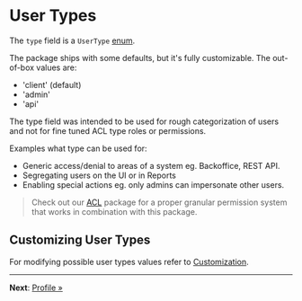 # User Types

The `type` field is a `UserType` [enum](https://konekt.dev/enum).

The package ships with some defaults, but it's fully customizable.
The out-of-box values are:

- 'client' (default)
- 'admin'
- 'api'

The type field was intended to be used for rough categorization of users and not for fine tuned
ACL type roles or permissions.

Examples what type can be used for:

- Generic access/denial to areas of a system eg. Backoffice, REST API.
- Segregating users on the UI or in Reports
- Enabling special actions eg. only admins can impersonate other users.

> Check out our [ACL](https://konekt.dev/acl) package for a proper granular permission system that
> works in combination with this package.

## Customizing User Types

For modifying possible user types values refer to [Customization](customize.md).

---

**Next**: [Profile &raquo;](profile.md)
